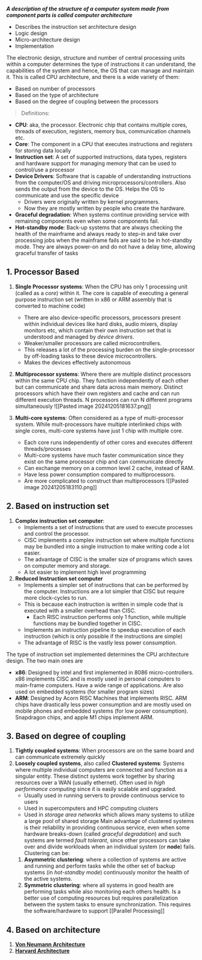  ***A description of the structure of a computer system made from component parts is called computer architecture***
 - Describes the instruction set architecture design
 - Logic design
 - Micro-architecture design
 - Implementation

The electronic design, structure and number of central processing units within a computer determines the type of instructions it can understand, the capabilities of the system and hence, the OS that can manage and maintain it. This is called CPU architecture, and there is a wide variety of them:
- Based on number of processors
- Based on the type of architecture
- Based on the degree of coupling between the processors

>Definitions:

- **CPU**: aka, the processor. Electronic chip that contains multiple cores, threads of execution, registers, memory bus, communication channels etc.
- **Core**: The component in a CPU that executes instructions and registers for storing data locally
- **Instruction set**: A set of supported instructions, data types, registers and hardware support for managing memory that can be used to control/use a processor
- **Device Drivers**: Software that is capable of understanding instructions from the computer/OS and driving microprocessors/controllers. Also sends the output from the device to the OS. Helps the OS to communicate and use the specific device
	- Drivers were originally written by kernel programmers.
	- Now they are mostly written by people who create the hardware.
- **Graceful degradation**: When systems continue providing service with remaining components even when some components fail.
- **Hot-standby mode**: Back-up systems that are always checking the health of the mainframe and always ready to step-in and take over processing jobs when the mainframe fails are said to be in hot-standby mode. They are always power-on and do not have a delay time, allowing graceful transfer of tasks
## 1. Processor Based
1. **Single Processor systems**: When the CPU has only 1 processing unit (called as a *core*) within it.  The core is capable of executing a general purpose instruction set (written in x86 or ARM assembly that is converted to machine code)
	- There are also device-specific processors, processors present within individual devices like hard disks, audio mixers, display monitors etc, which contain their own instruction set that is understood and managed by *device drivers*.
	- Weaker/smaller processors are called microcontrollers.
	- This releases a lot of the processing burden on the single-processor by off-loading tasks to these device microcontrollers.
	- Makes the devices effectively autonomous
2. **Multiprocessor systems**: Where there are multiple distinct processors within the same CPU chip. They function independently of each other but can communicate and share data across main memory. Distinct processors which have their own registers and cache and can run different execution threads. N processors can run N different programs simultaneously
![[Pasted image 20241205181637.png]]

3. **Multi-core systems**: Often considered as a type of multi-processor system. While mult-processors have multiple interlinked chips with single cores, multi-core systems have just 1 chip with multiple core. 
	-  Each core runs independently of other cores and executes different threads/processes
	- Multi-core systems have much faster communication since they exist on the same processor chip and can communicate directly
	- Can exchange memory on a common level 2 cache, instead of RAM.
	- Have less power consumption compared to multiprocessors. 
	- Are more complicated to construct than multiprocessors
![[Pasted image 20241205183110.png]]

## 2. Based on instruction set
1. **Complex instruction set computer**:
	- Implements a set of instructions that are used to execute processes and control the processor. 
	- CISC implements a complex instruction set where multiple functions may be bundled into a single instruction to make writing code a lot easier.
	- The advantage of CISC is the smaller size of programs which saves on computer memory and storage.
	- A lot easier to implement high level programming
1. **Reduced Instruction set computer**
	- Implements a simpler set of instructions that can be performed by the computer. Instructions are a lot simpler that CISC but require more clock-cycles to run. 
	- This is because each instruction is written in simple code that is executed with a smaller overhead than CISC.
		- Each RISC instruction performs only 1 function, while multiple functions may be bundled together in CISC.
	- Implements an instruction pipeline to speedup execution of each instruction (which is only possible if the instructions are simple)
	- The advantage of RISC is the vastly less power consumption.

The type of instruction set implemented determines the CPU architecture design. The two main ones are
- **x86**: Designed by intel and first implemented in 8086 micro-controllers. x86 implements CISC and is mostly used in personal computers to main-frame computers. Have a wide range of applications. Are also used on embedded systems (for smaller program sizes)
- **ARM**: Designed by Acorn RISC Machines that implements RISC. ARM chips have drastically less power consumption and are mostly used on mobile phones and embedded systems (for low power consumption). Snapdragon chips, and apple M1 chips implement ARM.

## 3. Based on degree of coupling
1. **Tightly coupled systems**: When processors are on the same board and can communicate extremely quickly
2. **Loosely coupled systems**, also called **Clustered systems**: Systems where multiple individual computers are connected and function as a singular entity. These distinct systems work together by sharing resources over a WAN  (usually ethernet). Often used in *high performance computing* since it is easily scalable and upgraded.
	- Usually used in running servers to provide continuous service to users
	- Used in supercomputers and HPC computing clusters
	- Used in *storage area networks* which allows many systems to utilize a large pool of shared storage
	Main advantage of clustered systems is their reliability in providing continuous service, even when some hardware breaks-down (called *graceful degradation*) and such systems are termed *fault tolerant*, since other processors can take over and divide workloads when an individual system (or **node**) fails.
	Clustering can be:
	1. **Asymmetric clustering**: where a collection of systems are active and running and perform tasks while the other set of backup systems (in *hot-standby mode*) continuously monitor the health of the active systems. 
	2. **Symmetric clustering**: where all systems in good health are performing tasks while also monitoring each others health. Is a better use of computing resources but requires parallelization between the system tasks to ensure synchronization. This requires the software/hardware to support [[Parallel Processing]]

## 4. Based on architecture
1. [**Von Neumann Architecture**](https://en.wikipedia.org/wiki/Von_Neumann_architecture#von_Neumann_bottleneck)
2. [**Harvard Architecture**](https://en.wikipedia.org/wiki/Harvard_architecture)

